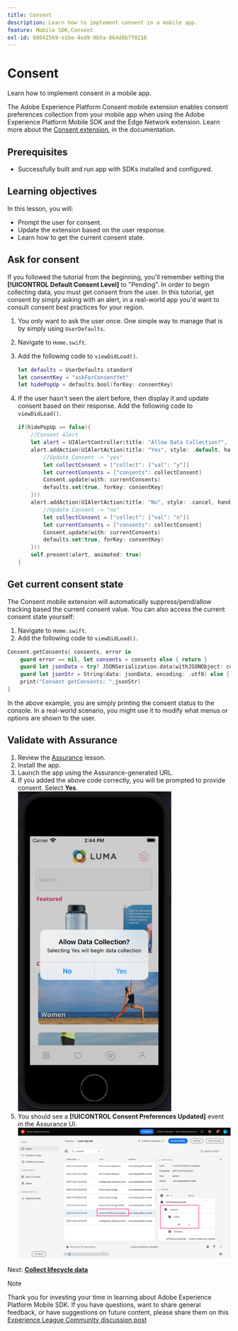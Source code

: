```yaml
---
title: Consent
description: Learn how to implement consent in a mobile app.
feature: Mobile SDK,Consent
exl-id: 08042569-e16e-4ed9-9b5a-864d8b7f0216
---
```

# Consent

Learn how to implement consent in a mobile app.

The Adobe Experience Platform Consent mobile extension enables consent preferences collection from your mobile app when using the Adobe Experience Platform Mobile SDK and the Edge Network extension. Learn more about the [Consent extension](https://developer.adobe.com/client-sdks/documentation/consent-for-edge-network/), in the documentation.

## Prerequisites

* Successfully built and run app with SDKs installed and configured.

## Learning objectives

In this lesson, you will:

* Prompt the user for consent.
* Update the extension based on the user response.
* Learn how to get the current consent state.

## Ask for consent

If you followed the tutorial from the beginning, you'll remember setting the **[!UICONTROL Default Consent Level]** to "Pending". In order to begin collecting data, you must get consent from the user. In this tutorial, get consent by simply asking with an alert, in a real-world app you'd want to consult consent best practices for your region.

1. You only want to ask the user once. One simple way to manage that is by simply using `UserDefaults`.
1. Navigate to `Home.swift`.
1. Add the following code to `viewDidLoad()`.

    ```swift
    let defaults = UserDefaults.standard
    let consentKey = "askForConsentYet"
    let hidePopUp = defaults.bool(forKey: consentKey)
    ```

1. If the user hasn't seen the alert before, then display it and update consent based on their response. Add the following code to `viewDidLoad()`.

    ```swift
    if(hidePopUp == false){
        //Consent Alert
        let alert = UIAlertController(title: "Allow Data Collection?", message: "Selecting Yes will begin data collection", preferredStyle: .alert)
        alert.addAction(UIAlertAction(title: "Yes", style: .default, handler: { action in
            //Update Consent -> "yes"
            let collectConsent = ["collect": ["val": "y"]]
            let currentConsents = ["consents": collectConsent]
            Consent.update(with: currentConsents)
            defaults.set(true, forKey: consentKey)
        }))
        alert.addAction(UIAlertAction(title: "No", style: .cancel, handler: { action in
            //Update Consent -> "no"
            let collectConsent = ["collect": ["val": "n"]]
            let currentConsents = ["consents": collectConsent]
            Consent.update(with: currentConsents)
            defaults.set(true, forKey: consentKey)
        }))
        self.present(alert, animated: true)
    }
    ```


## Get current consent state

The Consent mobile extension will automatically suppress/pend/allow tracking based the current consent value. You can also access the current consent state yourself:

1. Navigate to `Home.swift`.
1. Add the following code to `viewDidLoad()`.

```swift
Consent.getConsents{ consents, error in
    guard error == nil, let consents = consents else { return }
    guard let jsonData = try? JSONSerialization.data(withJSONObject: consents, options: .prettyPrinted) else { return }
    guard let jsonStr = String(data: jsonData, encoding: .utf8) else { return }
    print("Consent getConsents: ",jsonStr)
}
```

In the above example, you are simply printing the consent status to the console. In a real-world scenario, you might use it to modify what menus or options are shown to the user.

## Validate with Assurance

1. Review the [Assurance](assurance.md) lesson.
1. Install the app.
1. Launch the app using the Assurance-generated URL.
1. If you added the above code correctly, you will be prompted to provide consent. Select **Yes**.
    ![consent popup](assets/mobile-consent-validate.png)
1. You should see a **[!UICONTROL Consent Preferences Updated]** event in the Assurance UI.
    ![validate consent](assets/mobile-consent-update.png)

Next: **[Collect lifecycle data](lifecycle-data.md)**

>[!NOTE]
>
>Thank you for investing your time in learning about Adobe Experience Platform Mobile SDK. If you have questions, want to share general feedback, or have suggestions on future content, please share them on this [Experience League Community discussion post](https://experienceleaguecommunities.adobe.com/t5/adobe-experience-platform-launch/tutorial-discussion-implement-adobe-experience-cloud-in-mobile/td-p/443796)